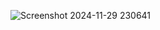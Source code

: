 ![Screenshot 2024-11-29 230641](https://github.com/user-attachments/assets/d156b8c0-f685-49b5-a366-ca7a904c77c9)
